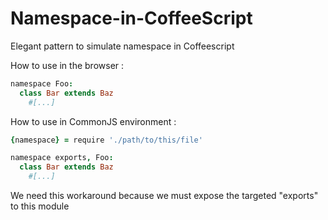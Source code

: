 Namespace-in-CoffeeScript
=========================

Elegant pattern to simulate namespace in Coffeescript

How to use in the browser :

```coffeescript
namespace Foo:
  class Bar extends Baz
    #[...]
```

How to use in CommonJS environment :

```coffeescript
{namespace} = require './path/to/this/file'

namespace exports, Foo:
  class Bar extends Baz
    #[...]
```

We need this workaround because we must expose the targeted "exports" to this module
